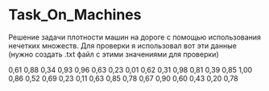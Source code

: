# Task_On_Machines
Решение задачи плотности машин на дороге с помощью использования нечетких множеств.
Для проверки я использовал вот эти данные (нужно создать .txt файл с этими значениями для проверки)

0,61
0,88
0,34
0,93
0,96
0,63
0,23
0,01
0,62
0,31
0,98
0,81
0,39
0,85
1,00
0,86
0,52
0,69
0,23
0,11
0,63
0,85
0,78
0,67
0,90
0,60
0,43
0,20
0,78
